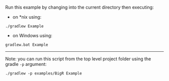 Run this example by changing into the current directory then executing:

- on *nix using:

```
./gradlew Example
```

- on Windows using:

```
gradlew.bat Example
```

*********************************************************************

Note: you can run this script from the top level project folder using the gradle `-p` argument:

```
./gradlew -p examples/BigR Example
```

